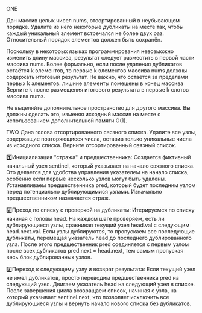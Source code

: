 ONE

Дан массив целых чисел nums, отсортированный в неубывающем порядке. 
Удалите из него некоторые дубликаты на месте так, чтобы каждый уникальный элемент встречался не более двух раз. 
Относительный порядок элементов должен быть сохранён.

Поскольку в некоторых языках программирования невозможно изменить длину массива, результат следует разместить в первой части массива nums. 
Более формально, если после удаления дубликатов остаётся k элементов, то первые k элементов массива nums должны содержать итоговый результат. 
Не важно, что остаётся за пределами первых k элементов.
лишние элементы помещены в конец массива
Верните k после размещения итогового результата в первые k слотов массива nums.

Не выделяйте дополнительное пространство для другого массива. 
Вы должны сделать это, изменяя исходный массив на месте с использованием дополнительной памяти O(1).

TWO
Дана голова отсортированного связного списка. 
Удалите все узлы, содержащие повторяющиеся числа, оставив только уникальные числа из исходного списка. 
Верните отсортированный связный список.

1️⃣Инициализация "стража" и предшественника:
Создается фиктивный начальный узел sentinel, который указывает на начало связного списка. 
Это делается для удобства управления указателем на начало списка, особенно если первые несколько узлов могут быть удалены.
Устанавливаем предшественника pred, который будет последним узлом перед потенциально дублирующимися узлами. 
Изначально предшественником назначается страж.

2️⃣Проход по списку с проверкой на дубликаты:
Итерируемся по списку начиная с головы head. На каждом шаге проверяем, есть ли дублирующиеся узлы, сравнивая текущий узел head.val с следующим head.next.val.
Если узлы дублируются, то пропускаем все последующие дубликаты, перемещая указатель head до последнего дублированного узла. 
После этого предшественник pred соединяется с первым узлом после всех дубликатов pred.next = head.next, тем самым пропуская весь блок дублированных узлов.

3️⃣Переход к следующему узлу и возврат результата:
Если текущий узел не имел дубликатов, просто переводим предшественника pred на следующий узел.
Двигаем указатель head на следующий узел в списке.
После завершения цикла возвращаем список, начиная с узла, на который указывает sentinel.next, что позволяет исключить 
все дублирующиеся узлы и вернуть начало нового списка без дубликатов.
